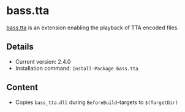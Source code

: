 bass.tta
===

[bass.tta] is an extension enabling the playback of TTA encoded files.

Details
---
  - Current version: 2.4.0
  - Installation command: ``Install-Package bass.tta``

Content
---
  - Copies ``bass_tta.dll`` during ``BeforeBuild``-targets to ``$(TargetDir)``

[bass.tta]:       http://www.un4seen.com/bass.html